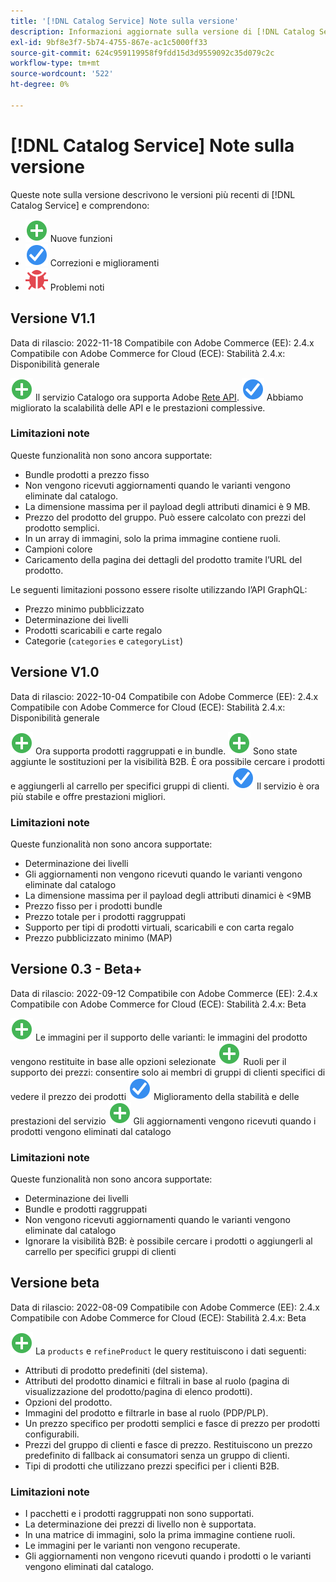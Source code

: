 ```yaml
---
title: '[!DNL Catalog Service] Note sulla versione'
description: Informazioni aggiornate sulla versione di [!DNL Catalog Service] per Adobe Commerce.
exl-id: 9bf8e3f7-5b74-4755-867e-ac1c5000ff33
source-git-commit: 624c959119958f9fdd15d3d9559092c35d079c2c
workflow-type: tm+mt
source-wordcount: '522'
ht-degree: 0%

---
```


# [!DNL Catalog Service] Note sulla versione

Queste note sulla versione descrivono le versioni più recenti di [!DNL Catalog Service] e comprendono:

* ![Nuovo](../assets/new.svg) Nuove funzioni
* ![Correzione](../assets/fix.svg) Correzioni e miglioramenti
* ![Bug](../assets/bug.svg) Problemi noti

## Versione V1.1

Data di rilascio: 2022-11-18 Compatibile con Adobe Commerce (EE): 2.4.x Compatibile con Adobe Commerce for Cloud (ECE): Stabilità 2.4.x: Disponibilità generale

![Nuovo](../assets/new.svg) Il servizio Catalogo ora supporta Adobe [Rete API](https://developer.adobe.com/graphql-mesh-gateway/).
![Correzione](../assets/fix.svg) Abbiamo migliorato la scalabilità delle API e le prestazioni complessive.

### Limitazioni note

Queste funzionalità non sono ancora supportate:

* Bundle prodotti a prezzo fisso
* Non vengono ricevuti aggiornamenti quando le varianti vengono eliminate dal catalogo.
* La dimensione massima per il payload degli attributi dinamici è 9 MB.
* Prezzo del prodotto del gruppo. Può essere calcolato con prezzi del prodotto semplici.
* In un array di immagini, solo la prima immagine contiene ruoli.
* Campioni colore
* Caricamento della pagina dei dettagli del prodotto tramite l’URL del prodotto.

Le seguenti limitazioni possono essere risolte utilizzando l’API GraphQL:

* Prezzo minimo pubblicizzato
* Determinazione dei livelli
* Prodotti scaricabili e carte regalo
* Categorie (`categories` e `categoryList`)

## Versione V1.0

Data di rilascio: 2022-10-04 Compatibile con Adobe Commerce (EE): 2.4.x Compatibile con Adobe Commerce for Cloud (ECE): Stabilità 2.4.x: Disponibilità generale

![Nuovo](../assets/new.svg) Ora supporta prodotti raggruppati e in bundle.
![Nuovo](../assets/new.svg) Sono state aggiunte le sostituzioni per la visibilità B2B. È ora possibile cercare i prodotti e aggiungerli al carrello per specifici gruppi di clienti.
![Correzione](../assets/fix.svg) Il servizio è ora più stabile e offre prestazioni migliori.

### Limitazioni note

Queste funzionalità non sono ancora supportate:

* Determinazione dei livelli
* Gli aggiornamenti non vengono ricevuti quando le varianti vengono eliminate dal catalogo
* La dimensione massima per il payload degli attributi dinamici è &lt;9MB
* Prezzo fisso per i prodotti bundle
* Prezzo totale per i prodotti raggruppati
* Supporto per tipi di prodotti virtuali, scaricabili e con carta regalo
* Prezzo pubblicizzato minimo (MAP)

## Versione 0.3 - Beta+

Data di rilascio: 2022-09-12 Compatibile con Adobe Commerce (EE): 2.4.x Compatibile con Adobe Commerce for Cloud (ECE): Stabilità 2.4.x: Beta

![Nuovo](../assets/new.svg) Le immagini per il supporto delle varianti: le immagini del prodotto vengono restituite in base alle opzioni selezionate
![Nuovo](../assets/new.svg) Ruoli per il supporto dei prezzi: consentire solo ai membri di gruppi di clienti specifici di vedere il prezzo dei prodotti
![Correzione](../assets/fix.svg) Miglioramento della stabilità e delle prestazioni del servizio
![Nuovo](../assets/new.svg) Gli aggiornamenti vengono ricevuti quando i prodotti vengono eliminati dal catalogo

### Limitazioni note

Queste funzionalità non sono ancora supportate:

* Determinazione dei livelli
* Bundle e prodotti raggruppati
* Non vengono ricevuti aggiornamenti quando le varianti vengono eliminate dal catalogo
* Ignorare la visibilità B2B: è possibile cercare i prodotti o aggiungerli al carrello per specifici gruppi di clienti

## Versione beta

Data di rilascio: 2022-08-09 Compatibile con Adobe Commerce (EE): 2.4.x Compatibile con Adobe Commerce for Cloud (ECE): Stabilità 2.4.x: Beta

![Nuovo](../assets/new.svg) La `products` e `refineProduct` le query restituiscono i dati seguenti:

* Attributi di prodotto predefiniti (del sistema).
* Attributi del prodotto dinamici e filtrali in base al ruolo (pagina di visualizzazione del prodotto/pagina di elenco prodotti).
* Opzioni del prodotto.
* Immagini del prodotto e filtrarle in base al ruolo (PDP/PLP).
* Un prezzo specifico per prodotti semplici e fasce di prezzo per prodotti configurabili.
* Prezzi del gruppo di clienti e fasce di prezzo. Restituiscono un prezzo predefinito di fallback ai consumatori senza un gruppo di clienti.
* Tipi di prodotti che utilizzano prezzi specifici per i clienti B2B.

### Limitazioni note

* I pacchetti e i prodotti raggruppati non sono supportati.
* La determinazione dei prezzi di livello non è supportata.
* In una matrice di immagini, solo la prima immagine contiene ruoli.
* Le immagini per le varianti non vengono recuperate.
* Gli aggiornamenti non vengono ricevuti quando i prodotti o le varianti vengono eliminati dal catalogo.
